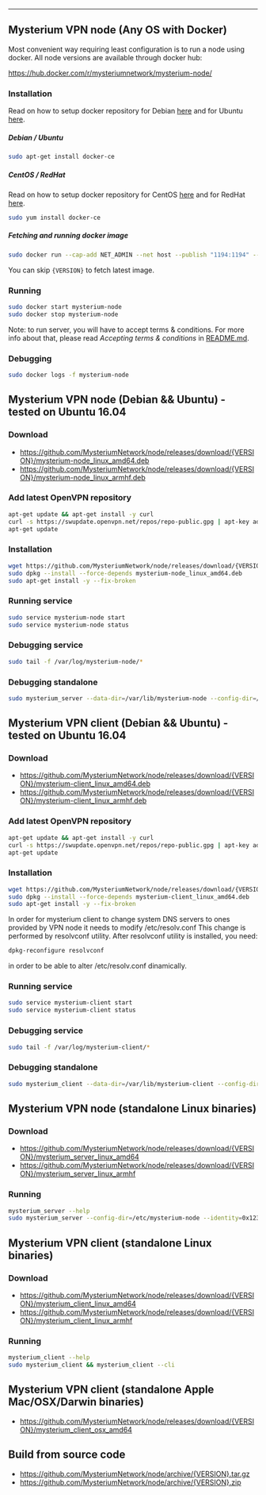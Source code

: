 ---
## Mysterium VPN node (Any OS with Docker)

Most convenient way requiring least configuration is to run a node using docker. 
All node versions are available through docker hub: 
 
https://hub.docker.com/r/mysteriumnetwork/mysterium-node/
### Installation

Read on how to setup docker repository for Debian [here](https://docs.docker.com/install/linux/docker-ce/debian/) 
and for Ubuntu [here](https://docs.docker.com/install/linux/docker-ee/ubuntu/).

##### Debian / Ubuntu
```bash
sudo apt-get install docker-ce
```

##### CentOS / RedHat

Read on how to setup docker repository for CentOS [here](https://docs.docker.com/install/linux/docker-ce/centos/)
and for RedHat [here](https://docs.docker.com/install/linux/docker-ee/rhel/).

```bash
sudo yum install docker-ce
```

##### Fetching and running docker image
```bash
sudo docker run --cap-add NET_ADMIN --net host --publish "1194:1194" --name mysterium-node -d mysteriumnetwork/mysterium-node:{VERSION}
```
You can skip `{VERSION}` to fetch latest image.

### Running
```bash
sudo docker start mysterium-node
sudo docker stop mysterium-node
```

Note: to run server, you will have to accept terms & conditions.
For more info about that, please read *Accepting terms & conditions* in [README.md](./README.md).
### Debugging
```bash
sudo docker logs -f mysterium-node
```


## Mysterium VPN node (Debian && Ubuntu) - tested on Ubuntu 16.04
### Download
 * https://github.com/MysteriumNetwork/node/releases/download/{VERSION}/mysterium-node_linux_amd64.deb
 * https://github.com/MysteriumNetwork/node/releases/download/{VERSION}/mysterium-node_linux_armhf.deb

###  Add latest OpenVPN repository

```bash
apt-get update && apt-get install -y curl
curl -s https://swupdate.openvpn.net/repos/repo-public.gpg | apt-key add && echo "deb http://build.openvpn.net/debian/openvpn/stable xenial main" > /etc/apt/sources.list.d/openvpn-aptrepo.list && rm -rf /var/cache/apt/* /var/lib/apt/lists/*
apt-get update
```

### Installation
```bash
wget https://github.com/MysteriumNetwork/node/releases/download/{VERSION}/mysterium-node_linux_amd64.deb
sudo dpkg --install --force-depends mysterium-node_linux_amd64.deb
sudo apt-get install -y --fix-broken
```
### Running service
```bash
sudo service mysterium-node start
sudo service mysterium-node status
```
### Debugging service
```bash
sudo tail -f /var/log/mysterium-node/*
```
### Debugging standalone
```bash
sudo mysterium_server --data-dir=/var/lib/mysterium-node --config-dir=/etc/mysterium-node --runtime-dir=/tmp --identity=0x123456..
```


## Mysterium VPN client (Debian && Ubuntu) - tested on Ubuntu 16.04
### Download
 * https://github.com/MysteriumNetwork/node/releases/download/{VERSION}/mysterium-client_linux_amd64.deb
 * https://github.com/MysteriumNetwork/node/releases/download/{VERSION}/mysterium-client_linux_armhf.deb

### Add latest OpenVPN repository

```bash
apt-get update && apt-get install -y curl
curl -s https://swupdate.openvpn.net/repos/repo-public.gpg | apt-key add && echo "deb http://build.openvpn.net/debian/openvpn/stable xenial main" > /etc/apt/sources.list.d/openvpn-aptrepo.list && rm -rf /var/cache/apt/* /var/lib/apt/lists/*
apt-get update
```

### Installation
```bash
wget https://github.com/MysteriumNetwork/node/releases/download/{VERSION}/mysterium-client_linux_amd64.deb
sudo dpkg --install --force-depends mysterium-client_linux_amd64.deb
sudo apt-get install -y --fix-broken
```

In order for mysterium client to change system DNS servers to ones provided by VPN node
 it needs to modify /etc/resolv.conf
This change is performed by resolvconf utility. After resolvconf utility is installed, you need:
```bash
dpkg-reconfigure resolvconf
```
in order to be able to alter /etc/resolv.conf dinamically.

### Running service
```bash
sudo service mysterium-client start
sudo service mysterium-client status
```
### Debugging service
```bash
sudo tail -f /var/log/mysterium-client/*
```
### Debugging standalone
```bash
sudo mysterium_client --data-dir=/var/lib/mysterium-client --config-dir=/etc/mysterium-client --runtime-dir=/tmp
```


## Mysterium VPN node (standalone Linux binaries)
### Download
 * https://github.com/MysteriumNetwork/node/releases/download/{VERSION}/mysterium_server_linux_amd64
 * https://github.com/MysteriumNetwork/node/releases/download/{VERSION}/mysterium_server_linux_armhf
### Running
```bash
mysterium_server --help
sudo mysterium_server --config-dir=/etc/mysterium-node --identity=0x123456..
```


## Mysterium VPN client (standalone Linux binaries)
### Download
 * https://github.com/MysteriumNetwork/node/releases/download/{VERSION}/mysterium_client_linux_amd64
 * https://github.com/MysteriumNetwork/node/releases/download/{VERSION}/mysterium_client_linux_armhf
### Running
```bash
mysterium_client --help
sudo mysterium_client && mysterium_client --cli
```


## Mysterium VPN client (standalone Apple Mac/OSX/Darwin binaries)
 * https://github.com/MysteriumNetwork/node/releases/download/{VERSION}/mysterium_client_osx_amd64


## Build from source code
 * https://github.com/MysteriumNetwork/node/archive/{VERSION}.tar.gz
 * https://github.com/MysteriumNetwork/node/archive/{VERSION}.zip
